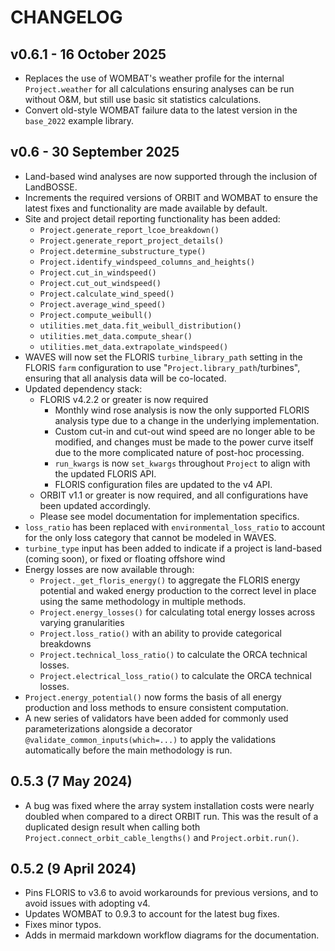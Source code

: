 # CHANGELOG

## v0.6.1 - 16 October 2025

- Replaces the use of WOMBAT's weather profile for the internal `Project.weather` for
  all calculations ensuring analyses can be run without O&M, but still use basic
  sit statistics calculations.
- Convert old-style WOMBAT failure data to the latest version in the `base_2022` example
  library.

## v0.6 - 30 September 2025

- Land-based wind analyses are now supported through the inclusion of LandBOSSE.
- Increments the required versions of ORBIT and WOMBAT to ensure the latest fixes and functionality
  are made available by default.
- Site and project detail reporting functionality has been added:
  - `Project.generate_report_lcoe_breakdown()`
  - `Project.generate_report_project_details()`
  - `Project.determine_substructure_type()`
  - `Project.identify_windspeed_columns_and_heights()`
  - `Project.cut_in_windspeed()`
  - `Project.cut_out_windspeed()`
  - `Project.calculate_wind_speed()`
  - `Project.average_wind_speed()`
  - `Project.compute_weibull()`
  - `utilities.met_data.fit_weibull_distribution()`
  - `utilities.met_data.compute_shear()`
  - `utilities.met_data.extrapolate_windspeed()`
- WAVES will now set the FLORIS `turbine_library_path` setting in the FLORIS `farm` configuration
  to use "`Project.library_path`/turbines", ensuring that all analysis data will be co-located.
- Updated dependency stack:
  - FLORIS v4.2.2 or greater is now required
    - Monthly wind rose analysis is now the only supported FLORIS analysis type due to a change in
      the underlying implementation.
    - Custom cut-in and cut-out wind speed are no longer able to be modified, and changes must be made
      to the power curve itself due to the more complicated nature of post-hoc processing.
    - `run_kwargs` is now `set_kwargs` throughout `Project` to align with the updated FLORIS API.
    - FLORIS configuration files are updated to the v4 API.
  - ORBIT v1.1 or greater is now required, and all configurations have been updated accordingly.
  - Please see model documentation for implementation specifics.
- `loss_ratio` has been replaced with `environmental_loss_ratio` to account for the only loss
  category that cannot be modeled in WAVES.
- `turbine_type` input has been added to indicate if a project is land-based (coming soon), or
  fixed or floating offshore wind
- Energy losses are now available through:
  - `Project._get_floris_energy()` to aggregate the FLORIS energy potential and waked energy
    production to the correct level in place using the same methodology in multiple methods.
  - `Project.energy_losses()` for calculating total energy losses across varying granularities
  - `Project.loss_ratio()` with an ability to provide categorical breakdowns
  - `Project.technical_loss_ratio()` to calculate the ORCA technical losses.
  - `Project.electrical_loss_ratio()` to calculate the ORCA technical losses.
- `Project.energy_potential()` now forms the basis of all energy production and loss methods to
  ensure consistent computation.
- A new series of validators have been added for commonly used parameterizations alongside a
  decorator `@validate_common_inputs(which=...)` to apply the validations automatically before the
  main methodology is run.

## 0.5.3 (7 May 2024)

- A bug was fixed where the array system installation costs were nearly doubled when compared
  to a direct ORBIT run. This was the result of a duplicated design result when calling both
  `Project.connect_orbit_cable_lengths()` and `Project.orbit.run()`.

## 0.5.2 (9 April 2024)

- Pins FLORIS to v3.6 to avoid workarounds for previous versions, and to avoid issues with
  adopting v4.
- Updates WOMBAT to 0.9.3 to account for the latest bug fixes.
- Fixes minor typos.
- Adds in mermaid markdown workflow diagrams for the documentation.
